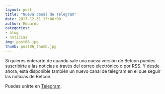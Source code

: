 ```yaml
---
layout: post
title: "Nueva canal de Telegram"
date: 2017-12-31 13:00:00
author: Eduardo
categories:
- blog
- noticias
img: post06.jpg
thumb: post06_thumb.jpg
---
```


Si quieres enterarte de cuando sale una nueva versión de Betcon puedes suscribirte a las noticias a través del correo electrónico o por RSS.
Y desde ahora, está disponible también un nuevo canal de telegram en el que seguir las noticias de Betcon.

Puedes unirte en [Telegram](https://t.me/betconApuestas).
